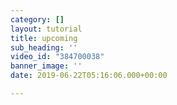 ```yaml
---
category: []
layout: tutorial
title: upcoming
sub_heading: ''
video_id: "384700038"
banner_image: ''
date: 2019-06-22T05:16:06.000+00:00

---
```

